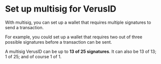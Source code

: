 # Set up multisig for VerusID
With multisig, you can set up a wallet that requires multiple signatures to send a transaction. 

For example, you could set up a wallet that requires two out of three possible signatures before a transaction can be sent.

A multisig VerusID can be up to **13 of 25 signatures**. It can also be 13 of 13; 1 of 25; and of course 1 of 1.

